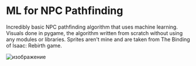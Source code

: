 # ML for NPC Pathfinding
Incredibly basic NPC pathfinding algorithm that uses machine learning. Visuals done in pygame, the algorithm written from scratch without using any modules or libraries.
Sprites aren't mine and are taken from The Binding of Isaac: Rebirth game.

![изображение](https://user-images.githubusercontent.com/87701031/223215622-e24fe251-55d6-4857-b830-c5163cd79191.png)

